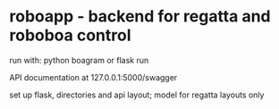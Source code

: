 # roboapp - backend for regatta and roboboa control


run with:
    python boagram
or 
    flask run
    
API documentation at 127.0.0.1:5000/swagger


set up flask, directories and api layout;
model for regatta layouts only

